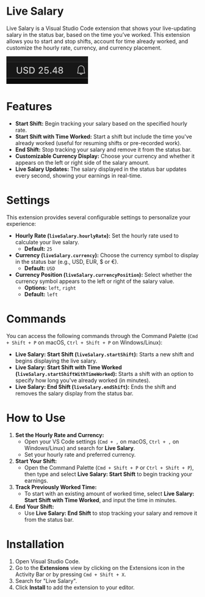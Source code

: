 # Live Salary

Live Salary is a Visual Studio Code extension that shows your live-updating salary in the status bar, based on the time you’ve worked. This extension allows you to start and stop shifts, account for time already worked, and customize the hourly rate, currency, and currency placement.

![image](assets/salary-update.gif)

# Features

- **Start Shift:** Begin tracking your salary based on the specified hourly rate.
- **Start Shift with Time Worked:** Start a shift but include the time you've already worked (useful for resuming shifts or pre-recorded work).
- **End Shift:** Stop tracking your salary and remove it from the status bar.
- **Customizable Currency Display:** Choose your currency and whether it appears on the left or right side of the salary amount.
- **Live Salary Updates:** The salary displayed in the status bar updates every second, showing your earnings in real-time.

# Settings

This extension provides several configurable settings to personalize your experience:

- **Hourly Rate (`liveSalary.hourlyRate`):** Set the hourly rate used to calculate your live salary.
  - **Default:** `25`
- **Currency (`liveSalary.currency`):** Choose the currency symbol to display in the status bar (e.g., USD, EUR, $ or €).
  - **Default:** `USD`
- **Currency Position (`liveSalary.currencyPosition`):** Select whether the currency symbol appears to the left or right of the salary value.
  - **Options:** `left`, `right`
  - **Default:** `left`

# Commands

You can access the following commands through the Command Palette (`Cmd + Shift + P` on macOS, `Ctrl + Shift + P` on Windows/Linux):

- **Live Salary: Start Shift (`liveSalary.startShift`):** Starts a new shift and begins displaying the live salary.
- **Live Salary: Start Shift with Time Worked (`liveSalary.startShiftWithTimeWorked`):** Starts a shift with an option to specify how long you've already worked (in minutes).
- **Live Salary: End Shift (`liveSalary.endShift`):** Ends the shift and removes the salary display from the status bar.

# How to Use

1. **Set the Hourly Rate and Currency:**
    - Open your VS Code settings (`Cmd + ,` on macOS, `Ctrl + ,` on Windows/Linux) and search for **Live Salary**.
    - Set your hourly rate and preferred currency.
2. **Start Your Shift:**
    - Open the Command Palette (`Cmd + Shift + P` or `Ctrl + Shift + P`), then type and select **Live Salary: Start Shift** to begin tracking your earnings.
3. **Track Previously Worked Time:**
    - To start with an existing amount of worked time, select **Live Salary: Start Shift with Time Worked**, and input the time in minutes.
4. **End Your Shift:**
    - Use **Live Salary: End Shift** to stop tracking your salary and remove it from the status bar.

# Installation

1. Open Visual Studio Code.
2. Go to the **Extensions** view by clicking on the Extensions icon in the Activity Bar or by pressing `Cmd + Shift + X`.
3. Search for "Live Salary".
4. Click **Install** to add the extension to your editor.